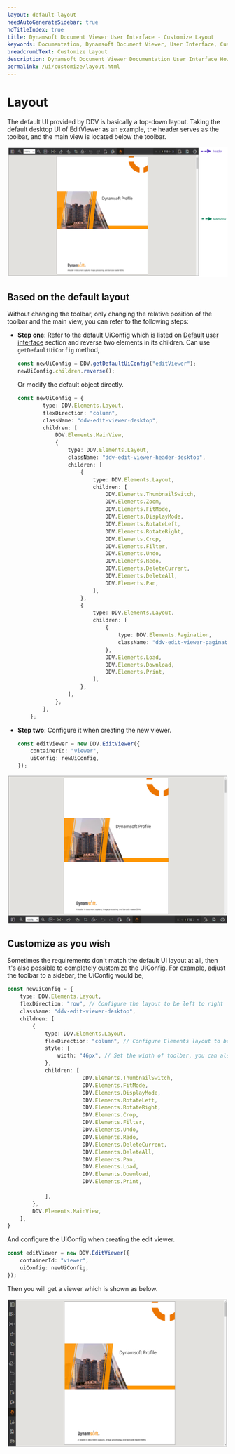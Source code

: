 ```yaml
---
layout: default-layout
needAutoGenerateSidebar: true
noTitleIndex: true
title: Dynamsoft Document Viewer User Interface - Customize Layout
keywords: Documentation, Dynamsoft Document Viewer, User Interface, Customize Layout
breadcrumbText: Customize Layout
description: Dynamsoft Document Viewer Documentation User Interface How to Customize Layout 
permalink: /ui/customize/layout.html
---
```


# Layout

The default UI provided by DDV is basically a top-down layout. Taking the default desktop UI of EditViewer as an example, the header serves as the toolbar, and the main view is located below the toolbar.

![Header & main view](/assets/imgs/cuslayoutbefore.png)

## Based on the default layout

Without changing the toolbar, only changing the relative position of the toolbar and the main view, you can refer to the following steps:

- **Step one**: Refer to the default UiConfig which is listed on [Default user interface](#) section and reverse two elements in its children. Can use `getDefaultUiConfig` method,
    ```typescript
    const newUiConfig = DDV.getDefaultUiConfig("editViewer");
    newUiConfig.children.reverse();
    ```

    Or modify the default object directly.
    ```typescript
    const newUiConfig = {
            type: DDV.Elements.Layout,
            flexDirection: "column",
            className: "ddv-edit-viewer-desktop",
            children: [
                DDV.Elements.MainView,
                {
                    type: DDV.Elements.Layout,
                    className: "ddv-edit-viewer-header-desktop",
                    children: [
                        {
                            type: DDV.Elements.Layout,
                            children: [
                                DDV.Elements.ThumbnailSwitch,
                                DDV.Elements.Zoom,
                                DDV.Elements.FitMode,
                                DDV.Elements.DisplayMode,
                                DDV.Elements.RotateLeft,
                                DDV.Elements.RotateRight,
                                DDV.Elements.Crop,
                                DDV.Elements.Filter,
                                DDV.Elements.Undo,
                                DDV.Elements.Redo,
                                DDV.Elements.DeleteCurrent,
                                DDV.Elements.DeleteAll,
                                DDV.Elements.Pan,
                            ],
                        },
                        {
                            type: DDV.Elements.Layout,
                            children: [
                                {
                                    type: DDV.Elements.Pagination,
                                    className: "ddv-edit-viewer-pagination-desktop",
                                },
                                DDV.Elements.Load,
                                DDV.Elements.Download,
                                DDV.Elements.Print,
                            ],
                        },
                    ],
                },
            ],
        };
    ```
- **Step two**: Configure it when creating the new viewer.
    ```typescript
    const editViewer = new DDV.EditViewer({
        containerId: "viewer",
        uiConfig: newUiConfig,
    });
    ```

![Reverse header and main view](/assets/imgs/cusrevafter.png)
<!-- ### Method two: Update UI dynamically after creating the edit viewer.

- **Step one**: Get current UiConfig by using method [`getUiConfig()`]().
    ```typescript
    const editViewer = new DDV.EditViewer({
        containerId: "viewer",
    });
    const uiConfig = editViewer.getUiConfig();
    ```
- **Step two**: Reverse two elements in its children.
    ```typescript
    uiConfig.children.reverse();
    ```
- **Step three**: Update the revised UiConfig by using method [`updateUiConfig()`]().
    ```typescript
    editViewer.updateUiConfig(uiConfig); 
    ```-->

## Customize as you wish

Sometimes the requirements don't match the default UI layout at all, then it's also possible to completely customize the UiConfig. For example, adjust the toolbar to a sidebar, the UiConfig would be,

```typescript
const newUiConfig = {
    type: DDV.Elements.Layout,
    flexDirection: "row", // Configure the layout to be left to right
    className: "ddv-edit-viewer-desktop",
    children: [
        {
            type: DDV.Elements.Layout,
            flexDirection: "column", // Configure Elements layout to be top-down.
            style: {
                width: "46px", // Set the width of toolbar, you can also set other style configurations here.
            },
            children: [
                        DDV.Elements.ThumbnailSwitch,
                        DDV.Elements.FitMode,
                        DDV.Elements.DisplayMode,
                        DDV.Elements.RotateLeft,
                        DDV.Elements.RotateRight,
                        DDV.Elements.Crop,
                        DDV.Elements.Filter,
                        DDV.Elements.Undo,
                        DDV.Elements.Redo,
                        DDV.Elements.DeleteCurrent,
                        DDV.Elements.DeleteAll,
                        DDV.Elements.Pan,
                        DDV.Elements.Load,
                        DDV.Elements.Download,
                        DDV.Elements.Print,

            ],
        },
        DDV.Elements.MainView,
    ],
}
```

And configure the UiConfig when creating the edit viewer.

```typescript
const editViewer = new DDV.EditViewer({
    containerId: "viewer",
    uiConfig: newUiConfig,
});
```

Then you will get a viewer which is shown as below.

![Change toolbar to a sidebar](/assets/imgs/cussidebar.png)

